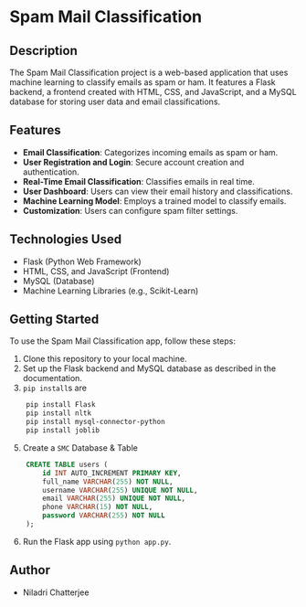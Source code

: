 # Spam Mail Classification

## Description

The Spam Mail Classification project is a web-based application that uses machine learning to classify emails as spam or ham. It features a Flask backend, a frontend created with HTML, CSS, and JavaScript, and a MySQL database for storing user data and email classifications.

## Features

- **Email Classification**: Categorizes incoming emails as spam or ham.
- **User Registration and Login**: Secure account creation and authentication.
- **Real-Time Email Classification**: Classifies emails in real time.
- **User Dashboard**: Users can view their email history and classifications.
- **Machine Learning Model**: Employs a trained model to classify emails.
- **Customization**: Users can configure spam filter settings.

## Technologies Used

- Flask (Python Web Framework)
- HTML, CSS, and JavaScript (Frontend)
- MySQL (Database)
- Machine Learning Libraries (e.g., Scikit-Learn)

## Getting Started

To use the Spam Mail Classification app, follow these steps:

1. Clone this repository to your local machine.
2. Set up the Flask backend and MySQL database as described in the documentation.
3. `pip install`s are
```bash
    pip install Flask
    pip install nltk
    pip install mysql-connector-python
    pip install joblib
```
5. Create a `SMC` Database & Table
```sql
    CREATE TABLE users (
        id INT AUTO_INCREMENT PRIMARY KEY,
        full_name VARCHAR(255) NOT NULL,
        username VARCHAR(255) UNIQUE NOT NULL,
        email VARCHAR(255) UNIQUE NOT NULL,
        phone VARCHAR(15) NOT NULL,
        password VARCHAR(255) NOT NULL
    );
```
6. Run the Flask app using `python app.py`.


## Author

- Niladri Chatterjee

